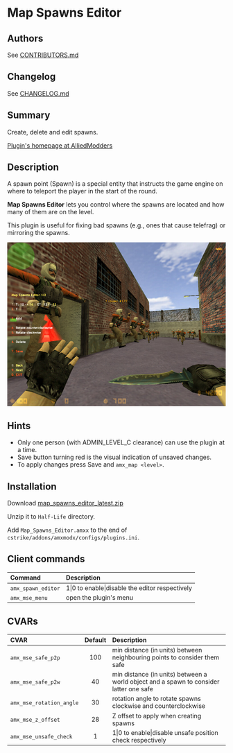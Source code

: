 # Map Spawns Editor

## Authors

See [CONTRIBUTORS.md](./CONTRIBUTORS.md)

## Changelog

See [CHANGELOG.md](./CHANGELOG.md)

## Summary

Create, delete and edit spawns.

[Plugin's homepage at AlliedModders](https://forums.alliedmods.net/showthread.php?t=43660)

## Description

A spawn point (Spawn) is a special entity that instructs the game engine on where to teleport the player in the start of the round.

**Map Spawns Editor** lets you control where the spawns are located and how many of them are on the level.

This plugin is useful for fixing bad spawns (e.g., ones that cause telefrag) or mirroring the spawns.

![Map Spawns Editor v1.1.0](./screenshots/map_spawns_editor_002_v110.jpg "Map Spawns Editor v1.1.0")

## Hints

- Only one person (with ADMIN_LEVEL_C clearance) can use the plugin at a time.
- Save button turning red is the visual indication of unsaved changes.
- To apply changes press Save and `amx_map <level>`.

## Installation

Download [map_spawns_editor_latest.zip](./dist/map_spawns_editor_latest.zip)

Unzip it to `Half-Life` directory.

Add `Map_Spawns_Editor.amxx` to the end of `cstrike/addons/amxmodx/configs/plugins.ini`.

## Client commands

|Command|Description|
|:-|:-|
|`amx_spawn_editor`|1\|0 to enable\|disable the editor respectively|
|`amx_mse_menu`|open the plugin's menu|

## CVARs

|CVAR|Default|Description|
|:-|:-:|:-|
|`amx_mse_safe_p2p`|100|min distance (in units) between neighbouring points to consider them safe|
|`amx_mse_safe_p2w`|40|min distance (in units) between a world object and a spawn to consider latter one safe|
|`amx_mse_rotation_angle`|30|rotation angle to rotate spawns clockwise and counterclockwise|
|`amx_mse_z_offset`|28|Z offset to apply when creating spawns|
|`amx_mse_unsafe_check`|1|1\|0 to enable\|disable unsafe position check respectively|
